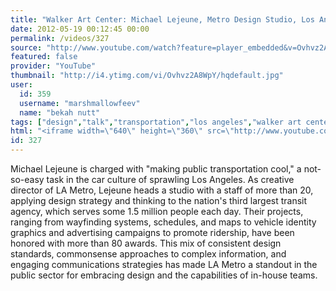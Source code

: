 ```yaml
---
title: "Walker Art Center: Michael Lejeune, Metro Design Studio, Los Angeles"
date: 2012-05-19 00:12:45 00:00
permalink: /videos/327
source: "http://www.youtube.com/watch?feature=player_embedded&v=Ovhvz2A8WpY#!"
featured: false
provider: "YouTube"
thumbnail: "http://i4.ytimg.com/vi/Ovhvz2A8WpY/hqdefault.jpg"
user:
  id: 359
  username: "marshmallowfeev"
  name: "bekah nutt"
tags: ["design","talk","transportation","los angeles","walker art center"]
html: "<iframe width=\"640\" height=\"360\" src=\"http://www.youtube.com/embed/Ovhvz2A8WpY?wmode=transparent&fs=1&feature=oembed\" frameborder=\"0\" allowfullscreen></iframe>"
id: 327
---
```


Michael Lejeune is charged with "making public transportation cool," a not-so-easy task in the car culture of sprawling Los Angeles. As creative director of LA Metro, Lejeune heads a studio with a staff of more than 20, applying design strategy and thinking to the nation's third largest transit agency, which serves some 1.5 million people each day. Their projects, ranging from wayfinding systems, schedules, and maps to vehicle identity graphics and advertising campaigns to promote ridership, have been honored with more than 80 awards. This mix of consistent design standards, commonsense approaches to complex information, and engaging communications strategies has made LA Metro a standout in the public sector for embracing design and the capabilities of in-house teams.